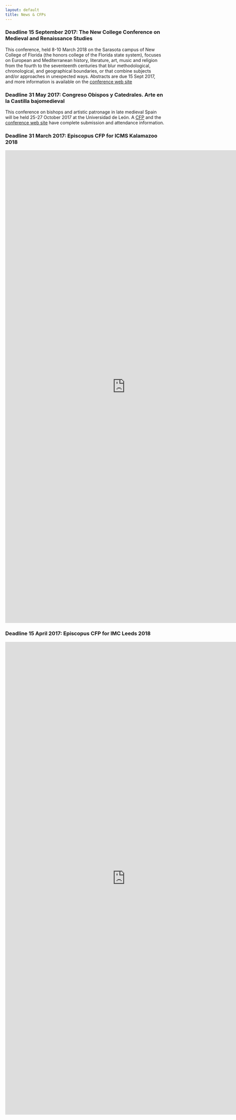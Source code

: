 ```yaml
---
layout: default
title: News & CFPs
---
```


### Deadline 15 September 2017: The New College Conference on Medieval and Renaissance Studies

This conference, held 8-10 March 2018 on the Sarasota campus of New College of Florida (the honors college of the Florida state system), focuses on European and Mediterranean history, literature, art, music and religion from the fourth to the seventeenth centuries that blur methodological, chronological, and geographical boundaries, or that combine subjects and/or approaches in unexpected ways. Abstracts are due 15 Sept 2017, and more information is available on the [conference web site](http://www.newcollegeconference.org)

### Deadline 31 May 2017: Congreso Obispos y Catedrales. Arte en la Castilla bajomedieval

This conference on bishops and artistic patronage in late medieval Spain will be held 25-27 October 2017 at the Universidad de León. A [CFP](http://institutos.unileon.es/instituto-estudios-medievales/files/2016/05/Obispos-y-catedrales.-Primera-circular.pdf) and the [conference web site](http://obisposycatedrales.weebly.com) have complete submission and attendance information.
				
### Deadline 31 March 2017: Episcopus CFP for ICMS Kalamazoo 2018

<iframe src="https://docs.google.com/forms/d/e/1FAIpQLSdg2BWp5rAINNP8A-MuUYRWfDb52nAFiq4x4HSwlC74pLIsRw/viewform?embedded=true" width="760" height="1500" frameborder="0" marginheight="0" marginwidth="0">Loading...</iframe>

### Deadline 15 April 2017: Episcopus CFP for IMC Leeds 2018

<iframe src="https://docs.google.com/forms/d/e/1FAIpQLSfYxNTOZmE7g3UMXbAAZ9o41SJfuWp4_FUqylEi3fjkg6uQYg/viewform?embedded=true" width="760" height="1500" frameborder="0" marginheight="0" marginwidth="0">Loading...</iframe>